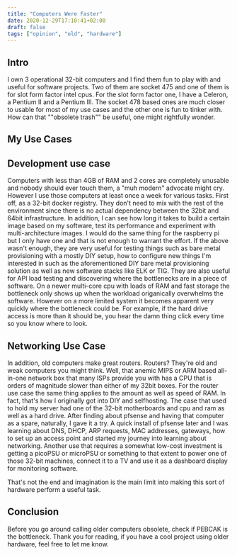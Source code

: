 ```yaml
---
title: "Computers Were Faster"
date: 2020-12-29T17:10:41+02:00
draft: false
tags: ["opinion", "old", "hardware"]
---
```


## Intro
I own 3 operational 32-bit computers and I find them fun to play with and useful for software projects.
Two of them are socket 475 and one of them is for slot form factor intel cpus.
For the slot form factor one, I have a Celeron, a Pentium II and a Pentium III.
The socket 478 based ones are much closer to usable for most of my use cases and the other one is fun to tinker with.
How can that ""obsolete trash"" be useful, one might rightfully wonder.

## My Use Cases
## Development use case
Computers with less than 4GB of RAM and 2 cores are completely unusable and nobody should ever touch them, a "muh modern" advocate might cry.
However I use those computers at least once a week for various tasks.
First off, as a 32-bit docker registry. They don't need to mix with the rest of the environment since there is no actual dependency between the 32bit and 64bit infrastructure.
In addition, I can see how long it takes to build a certain image based on my software, test its performance and experiment with multi-architecture images.
I would do the same thing for the raspberry pi but I only have one and that is not enough to warrant the effort.
If the above wasn't enough, they are very useful for testing things such as bare metal provisioning with a mostly DIY setup, how to configure new things I'm interested in such as the aforementioned DIY bare metal provisioning solution as well as new software stacks like ELK or TIG.
They are also useful for API load testing and discovering where the bottlenecks are in a piece of software.
On a newer multi-core cpu with loads of RAM and fast storage the bottleneck only shows up when the workload origanically overwhelms the software.
However on a more limited system it becomes apparent very quickly where the bottleneck could be.
For example, if the hard drive access is more than it should be, you hear the damn thing click every time so you know where to look.

## Networking Use Case
In addition, old computers make great routers. Routers? They're old and weak computers you might think.
Well, that anemic MIPS or ARM based all-in-one network box that many ISPs provide you with has a CPU that is orders of magnitude slower than either of my 32bit boxes. For the router use case the same thing applies to the amount as well as speed of RAM.
In fact, that's how I originally got into DIY and selfhosting.
The case that used to hold my server had one of the 32-bit motherboards and cpu and ram as well as a hard drive.
After finding about pfsense and having that computer as a spare, naturally, I gave it a try.
A quick install of pfsense later and I was learning about DNS, DHCP, ARP requests, MAC addresses, gateways, how to set up an access point and started my journey into learning about networking.
Another use that requires a somewhat low-cost investment is getting a picoPSU or microPSU or something to that extent to power one of those 32-bit machines, connect it to a TV and use it as a dashboard display for monitoring software.  

That's not the end and imagination is the main limit into making this sort of hardware perform a useful task.

## Conclusion
Before you go around calling older computers obsolete, check if PEBCAK is the bottleneck.
Thank you for reading, if you have a cool project using older hardware, feel free to let me know.
